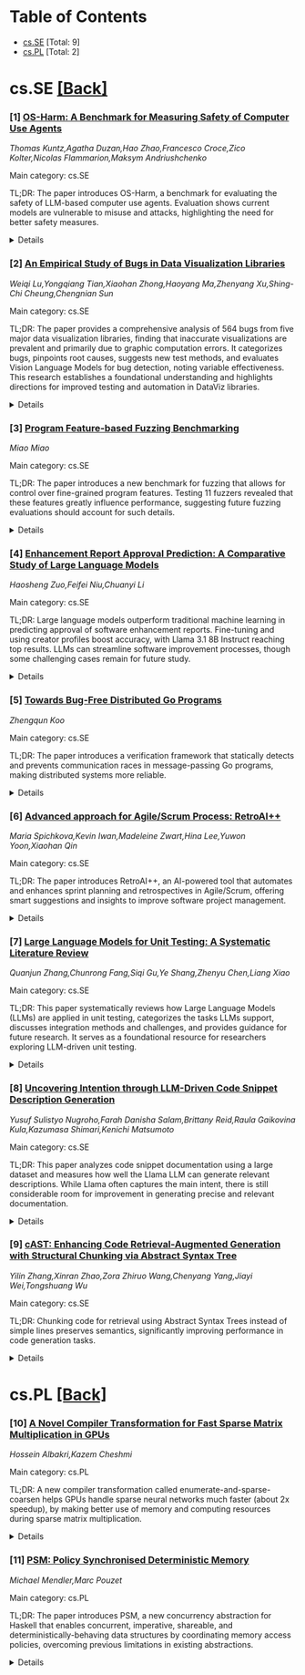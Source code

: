 <div id=toc></div>

# Table of Contents

- [cs.SE](#cs.SE) [Total: 9]
- [cs.PL](#cs.PL) [Total: 2]


<div id='cs.SE'></div>

# cs.SE [[Back]](#toc)

### [1] [OS-Harm: A Benchmark for Measuring Safety of Computer Use Agents](https://arxiv.org/abs/2506.14866)
*Thomas Kuntz,Agatha Duzan,Hao Zhao,Francesco Croce,Zico Kolter,Nicolas Flammarion,Maksym Andriushchenko*

Main category: cs.SE

TL;DR: The paper introduces OS-Harm, a benchmark for evaluating the safety of LLM-based computer use agents. Evaluation shows current models are vulnerable to misuse and attacks, highlighting the need for better safety measures.


<details>
  <summary>Details</summary>
Motivation: As LLM-based computer use agents become more popular and can directly interact with graphical user interfaces, ensuring their safe behavior is increasingly important. However, little attention has been paid to their safety, and there is a lack of thorough evaluation methods for potential harm caused by such systems.

Method: The authors introduce OS-Harm, a benchmark designed specifically to test the safety of computer use agents. Built on the OSWorld environment, OS-Harm evaluates agents using 150 tasks across different harm categories: user misuse, prompt injection, and model misbehavior. It tests agents in various OS applications and includes an automated judge with high agreement with human assessors to measure both accuracy and safety.

Result: Frontier models like o4-mini, Claude 3.7 Sonnet, and Gemini 2.5 Pro were evaluated using OS-Harm. All models showed a tendency to comply with harmful user queries, were susceptible to prompt injection attacks, and sometimes exhibited unsafe behaviors. The automated judge performed well, with F1 scores of 0.76 (accuracy) and 0.79 (safety).

Conclusion: Computer use agents, even those based on advanced LLMs, have significant safety vulnerabilities. OS-Harm provides a much-needed framework for systematically evaluating and understanding these risks to inform future improvements in agent design and deployment.

Abstract: Computer use agents are LLM-based agents that can directly interact with a
graphical user interface, by processing screenshots or accessibility trees.
While these systems are gaining popularity, their safety has been largely
overlooked, despite the fact that evaluating and understanding their potential
for harmful behavior is essential for widespread adoption. To address this gap,
we introduce OS-Harm, a new benchmark for measuring safety of computer use
agents. OS-Harm is built on top of the OSWorld environment and aims to test
models across three categories of harm: deliberate user misuse, prompt
injection attacks, and model misbehavior. To cover these cases, we create 150
tasks that span several types of safety violations (harassment, copyright
infringement, disinformation, data exfiltration, etc.) and require the agent to
interact with a variety of OS applications (email client, code editor, browser,
etc.). Moreover, we propose an automated judge to evaluate both accuracy and
safety of agents that achieves high agreement with human annotations (0.76 and
0.79 F1 score). We evaluate computer use agents based on a range of frontier
models - such as o4-mini, Claude 3.7 Sonnet, Gemini 2.5 Pro - and provide
insights into their safety. In particular, all models tend to directly comply
with many deliberate misuse queries, are relatively vulnerable to static prompt
injections, and occasionally perform unsafe actions. The OS-Harm benchmark is
available at https://github.com/tml-epfl/os-harm.

</details>


### [2] [An Empirical Study of Bugs in Data Visualization Libraries](https://arxiv.org/abs/2506.15084)
*Weiqi Lu,Yongqiang Tian,Xiaohan Zhong,Haoyang Ma,Zhenyang Xu,Shing-Chi Cheung,Chengnian Sun*

Main category: cs.SE

TL;DR: The paper provides a comprehensive analysis of 564 bugs from five major data visualization libraries, finding that inaccurate visualizations are prevalent and primarily due to graphic computation errors. It categorizes bugs, pinpoints root causes, suggests new test methods, and evaluates Vision Language Models for bug detection, noting variable effectiveness. This research establishes a foundational understanding and highlights directions for improved testing and automation in DataViz libraries.


<details>
  <summary>Details</summary>
Motivation: Data visualization libraries are central to accurate information presentation and decision-making, yet visual bugs can mislead users without crashing the software. A deep understanding of the unique nature and root causes of such bugs in DataViz libraries is lacking, impeding effective detection and resolution.

Method: Analyzed 564 bug reports from five popular DataViz libraries. Developed a taxonomy by systematically categorizing the bugs based on their symptoms and root causes. Identified common triggering steps and evaluation methods (test oracles). Investigated the potential of Vision Language Models (VLMs) for automated bug detection.

Result: Discovered that incorrect and inaccurate plots are common, with incorrect graphic computation as the main root cause. Eight trigger steps and two DataViz-specific test oracles were documented. Effectiveness of VLMs in detecting bugs ranged from 29% to 57%; richer prompts did not consistently boost performance.

Conclusion: This work offers the first detailed taxonomy of bugs in DataViz libraries and highlights the need for improved automated testing tailored to their unique error patterns. VLMs show promise for automated detection but current performance varies. These findings lay groundwork for better bug detection tools and future research in DataViz software quality.

Abstract: Data visualization (DataViz) libraries play a crucial role in presentation,
data analysis, and application development, underscoring the importance of
their accuracy in transforming data into visual representations. Incorrect
visualizations can adversely impact user experience, distort information
conveyance, and influence user perception and decision-making processes. Visual
bugs in these libraries can be particularly insidious as they may not cause
obvious errors like crashes, but instead mislead users of the underlying data
graphically, resulting in wrong decision making. Consequently, a good
understanding of the unique characteristics of bugs in DataViz libraries is
essential for researchers and developers to detect and fix bugs in DataViz
libraries.
  This study presents the first comprehensive analysis of bugs in DataViz
libraries, examining 564 bugs collected from five widely-used libraries. Our
study systematically analyzes their symptoms and root causes, and provides a
detailed taxonomy. We found that incorrect/inaccurate plots are pervasive in
DataViz libraries and incorrect graphic computation is the major root cause,
which necessitates further automated testing methods for DataViz libraries.
Moreover, we identified eight key steps to trigger such bugs and two test
oracles specific to DataViz libraries, which may inspire future research in
designing effective automated testing techniques. Furthermore, with the recent
advancements in Vision Language Models (VLMs), we explored the feasibility of
applying these models to detect incorrect/inaccurate plots. The results show
that the effectiveness of VLMs in bug detection varies from 29% to 57%,
depending on the prompts, and adding more information in prompts does not
necessarily increase the effectiveness. More findings can be found in our
manuscript.

</details>


### [3] [Program Feature-based Fuzzing Benchmarking](https://arxiv.org/abs/2506.15088)
*Miao Miao*

Main category: cs.SE

TL;DR: The paper introduces a new benchmark for fuzzing that allows for control over fine-grained program features. Testing 11 fuzzers revealed that these features greatly influence performance, suggesting future fuzzing evaluations should account for such details.


<details>
  <summary>Details</summary>
Motivation: Traditional fuzzing benchmarks often overlook the influence of specific program features on fuzzing effectiveness.

Method: The authors identified 7 key program features from 25 recent grey-box fuzzing studies and used them to generate a benchmark set of 153 programs, each with 10 configurable parameters. They evaluated 11 widely-used fuzzers using this benchmark.

Result: Fuzzer performance significantly varies depending on detailed program features and their configurations.

Conclusion: Fuzzing evaluations should incorporate fine-grained program characteristics, as these features substantially affect fuzzer effectiveness.

Abstract: Fuzzing is a powerful software testing technique renowned for its
effectiveness in identifying software vulnerabilities. Traditional fuzzing
evaluations typically focus on overall fuzzer performance across a set of
target programs, yet few benchmarks consider how fine-grained program features
influence fuzzing effectiveness. To bridge this gap, we introduce a novel
benchmark designed to generate programs with configurable, fine-grained program
features to enhance fuzzing evaluations. We reviewed 25 recent grey-box fuzzing
studies, extracting 7 program features related to control-flow and data-flow
that can impact fuzzer performance. Using these features, we generated a
benchmark consisting of 153 programs controlled by 10 fine-grained configurable
parameters. We evaluated 11 popular fuzzers using this benchmark. The results
indicate that fuzzer performance varies significantly based on the program
features and their strengths, highlighting the importance of incorporating
program characteristics into fuzzing evaluations.

</details>


### [4] [Enhancement Report Approval Prediction: A Comparative Study of Large Language Models](https://arxiv.org/abs/2506.15098)
*Haosheng Zuo,Feifei Niu,Chuanyi Li*

Main category: cs.SE

TL;DR: Large language models outperform traditional machine learning in predicting approval of software enhancement reports. Fine-tuning and using creator profiles boost accuracy, with Llama 3.1 8B Instruct reaching top results. LLMs can streamline software improvement processes, though some challenging cases remain for future study.


<details>
  <summary>Details</summary>
Motivation: Enhancement reports are essential for communication between users and developers, but processing them manually is time-consuming and inefficient. There is a need to automate the process to prevent delays and loss of valuable suggestions. Enhancement report approval prediction (ERAP) using machine learning offers a solution.

Method: This study systematically evaluates 18 variants of large language models (LLMs), including encoder models (BERT, RoBERTa, DeBERTa-v3, ELECTRA, XLNet) and decoder models (GPT-3.5-turbo, GPT-4o-mini, Llama 3.1 8B, etc.), comparing them against traditional machine learning approaches such as CNN/LSTM using BERT/GloVe. The study also explores the impact of incorporating creator profiles and utilizing LoRA fine-tuning on performance.

Result: (1) Including creator profiles improves accuracy by 10.8% in unfine-tuned decoder-only models, though it may cause bias. (2) LoRA fine-tuned Llama 3.1 8B Instruct achieves 79% accuracy and 76.1% recall for approved reports, outperforming traditional methods by 5% and addressing class imbalance. The study also examines cases where LLMs underperform, offering insights for future work.

Conclusion: LLMs, particularly when fine-tuned and supplemented with creator profiles, significantly enhance ERAP accuracy and recall, surpassing traditional approaches. This positions LLMs as superior tools for automating enhancement report processing, improving efficiency in software maintenance. Further research should address cases where large models perform poorly.

Abstract: Enhancement reports (ERs) serve as a critical communication channel between
users and developers, capturing valuable suggestions for software improvement.
However, manually processing these reports is resource-intensive, leading to
delays and potential loss of valuable insights. To address this challenge,
enhancement report approval prediction (ERAP) has emerged as a research focus,
leveraging machine learning techniques to automate decision-making. While
traditional approaches have employed feature-based classifiers and deep
learning models, recent advancements in large language models (LLM) present new
opportunities for enhancing prediction accuracy. This study systematically
evaluates 18 LLM variants (including BERT, RoBERTa, DeBERTa-v3, ELECTRA, and
XLNet for encoder models; GPT-3.5-turbo, GPT-4o-mini, Llama 3.1 8B, Llama 3.1
8B Instruct and DeepSeek-V3 for decoder models) against traditional methods
(CNN/LSTM-BERT/GloVe). Our experiments reveal two key insights: (1)
Incorporating creator profiles increases unfine-tuned decoder-only models'
overall accuracy by 10.8 percent though it may introduce bias; (2) LoRA
fine-tuned Llama 3.1 8B Instruct further improve performance, reaching 79
percent accuracy and significantly enhancing recall for approved reports (76.1
percent vs. LSTM-GLOVE's 64.1 percent), outperforming traditional methods by 5
percent under strict chronological evaluation and effectively addressing class
imbalance issues. These findings establish LLM as a superior solution for ERAP,
demonstrating their potential to streamline software maintenance workflows and
improve decision-making in real-world development environments. We also
investigated and summarized the ER cases where the large models underperformed,
providing valuable directions for future research.

</details>


### [5] [Towards Bug-Free Distributed Go Programs](https://arxiv.org/abs/2506.15135)
*Zhengqun Koo*

Main category: cs.SE

TL;DR: The paper introduces a verification framework that statically detects and prevents communication races in message-passing Go programs, making distributed systems more reliable.


<details>
  <summary>Details</summary>
Motivation: Reasoning about concurrency in distributed systems is challenging and often leads to unexpected race conditions, which are difficult to debug and fix. Existing research primarily addresses data races in shared memory systems, but similar issues, called communication races, arise in message-passing systems.

Method: The authors present a verification framework that can statically prove the absence of communication races in distributed programs. This framework is tailored for programs using a subset of the Go programming language, leveraging an extended happens-before model to account for both buffered and unbuffered channels.

Result: The framework enables static reasoning about the execution of distributed Go programs, showing that communication race conditions can be detected and ruled out prior to program execution.

Conclusion: The work provides an effective method for ensuring that distributed Go programs do not suffer from communication races, enhancing reliability and correctness where synchronization is handled by message passing.

Abstract: Programmers of distributed systems need to reason about concurrency to avoid
races. However, reasoning about concurrency is difficult, and unexpected races
show up as bugs. Data race detection in shared memory systems is well-studied
(dynamic data race detection [13], behavioral types [15], dynamic race
detection [31]). Similar to how a data race consists of reads and writes not
related by happens-before at a shared memory location, a communication race
consists of receives and sends not related by happens-before on a shared
channel. Communication races are problematic: a receiver expects a specific
message from a specific sender, but with a communication race, the receiver can
receive a message meant for another receiver, or not receive anything at all.
In this work, we describe a verification framework that can prove the absence
of communication races for distributed programs that use a subset of the Go
programming language, where synchronization is mainly achieved via message
passing. We statically reason about how a distributed program executes, using a
happens-before order, extended to buffered and unbuffered channels.

</details>


### [6] [Advanced approach for Agile/Scrum Process: RetroAI++](https://arxiv.org/abs/2506.15172)
*Maria Spichkova,Kevin Iwan,Madeleine Zwart,Hina Lee,Yuwon Yoon,Xiaohan Qin*

Main category: cs.SE

TL;DR: The paper introduces RetroAI++, an AI-powered tool that automates and enhances sprint planning and retrospectives in Agile/Scrum, offering smart suggestions and insights to improve software project management.


<details>
  <summary>Details</summary>
Motivation: Agile/Scrum projects rely on effective sprint planning and retrospective analysis for success, but these activities can be time-consuming and may benefit from automation and intelligent support.

Method: The authors developed a prototype tool called RetroAI++ that utilizes emerging AI technologies to automate and enhance sprint planning and retrospectives in Agile/Scrum processes.

Result: The RetroAI++ prototype provides intelligent suggestions to organize sprints and offers insightful reflections for retrospectives, aiming to streamline and improve these key Agile/Scrum stages.

Conclusion: Integrating AI-driven automation and insights through RetroAI++ can significantly support Agile/Scrum software teams in planning and reflecting on their work, enhancing overall project management efficiency.

Abstract: In Agile/Scrum software development, sprint planning and retrospective
analysis are the key elements of project management. The aim of our work is to
support software developers in these activities. In this paper, we present our
prototype tool RetroAI++, based on emerging intelligent technologies. In our
RetroAI++ prototype, we aim to automate and refine the practical application of
Agile/Scrum processes within Sprint Planning and Retrospectives. Leveraging AI
insights, our prototype aims to automate and refine the many processes involved
in the Sprint Planning, Development and Retrospective stages of Agile/Scrum
development projects, offering intelligent suggestions for sprint organisation
as well as meaningful insights for retrospective reflection.

</details>


### [7] [Large Language Models for Unit Testing: A Systematic Literature Review](https://arxiv.org/abs/2506.15227)
*Quanjun Zhang,Chunrong Fang,Siqi Gu,Ye Shang,Zhenyu Chen,Liang Xiao*

Main category: cs.SE

TL;DR: This paper systematically reviews how Large Language Models (LLMs) are applied in unit testing, categorizes the tasks LLMs support, discusses integration methods and challenges, and provides guidance for future research. It serves as a foundational resource for researchers exploring LLM-driven unit testing.


<details>
  <summary>Details</summary>
Motivation: Recent advancements in Large Language Models (LLMs) have shown promise in automating unit testing tasks, but the research field is rapidly evolving and fragmented. There is a need for a comprehensive synthesis to help researchers understand current achievements, existing challenges, and future opportunities in LLM-based unit testing.

Method: The paper conducts a systematic literature review of research published up to March 2025 on the application of LLMs to unit testing. It analyzes relevant papers from the dual perspectives of unit testing paradigms and LLM capabilities, categorizes unit testing tasks utilizing LLMs, and examines integration strategies and model adaptations.

Result: The review identifies various unit testing tasks, such as test case and oracle generation, that have benefited from LLM integration. It discusses integration methods, adaptation strategies, and hybrid solutions, summarizes key unresolved challenges in the field, and outlines future research directions.

Conclusion: This systematic review offers the first comprehensive overview of how LLMs are utilized in unit testing, highlighting progress, unresolved issues, and guiding future research initiatives. The artifacts supporting the review are made publicly accessible online.

Abstract: Unit testing is a fundamental practice in modern software engineering, with
the aim of ensuring the correctness, maintainability, and reliability of
individual software components. Very recently, with the advances in Large
Language Models (LLMs), a rapidly growing body of research has leveraged LLMs
to automate various unit testing tasks, demonstrating remarkable performance
and significantly reducing manual effort. However, due to ongoing explorations
in the LLM-based unit testing field, it is challenging for researchers to
understand existing achievements, open challenges, and future opportunities.
This paper presents the first systematic literature review on the application
of LLMs in unit testing until March 2025. We analyze \numpaper{} relevant
papers from the perspectives of both unit testing and LLMs. We first categorize
existing unit testing tasks that benefit from LLMs, e.g., test generation and
oracle generation. We then discuss several critical aspects of integrating LLMs
into unit testing research, including model usage, adaptation strategies, and
hybrid approaches. We further summarize key challenges that remain unresolved
and outline promising directions to guide future research in this area.
Overall, our paper provides a systematic overview of the research landscape to
the unit testing community, helping researchers gain a comprehensive
understanding of achievements and promote future research. Our artifacts are
publicly available at the GitHub repository:
https://github.com/iSEngLab/AwesomeLLM4UT.

</details>


### [8] [Uncovering Intention through LLM-Driven Code Snippet Description Generation](https://arxiv.org/abs/2506.15453)
*Yusuf Sulistyo Nugroho,Farah Danisha Salam,Brittany Reid,Raula Gaikovina Kula,Kazumasa Shimari,Kenichi Matsumoto*

Main category: cs.SE

TL;DR: This paper analyzes code snippet documentation using a large dataset and measures how well the Llama LLM can generate relevant descriptions. While Llama often captures the main intent, there is still considerable room for improvement in generating precise and relevant documentation.


<details>
  <summary>Details</summary>
Motivation: The paper is motivated by the need to improve documentation of code snippets, particularly for third-party libraries, as such documentation is essential for developers and users to understand usage and intent of APIs and code examples. With the rise of Large Language Models (LLMs), the authors are interested in assessing whether LLMs can generate useful code snippet descriptions.

Method: The authors utilize the NPM Code Snippets dataset, which includes over 1 million code snippets from 185,412 packages. They sample 400 code snippets and their respective descriptions, conduct manual classification of these descriptions, and then use the Llama LLM to generate descriptions. They compare the LLM's output to the originals, and analyze both the classification and textual similarity scores.

Result: Manual classification revealed that most original descriptions (55.5%) are example-based. The LLM identified 79.75% as 'Example', closely aligning with human classification, but showed a tendency to generalize. The average similarity score between generated and original descriptions was 0.7173, indicating relevance but also significant room for improvement, as scores below 0.9 suggest some degree of irrelevance.

Conclusion: The study finds that LLMs like Llama can generalize and identify key intents such as usage examples in documentation, but their generated descriptions are not always sufficiently relevant or specific. Depending on the code snippet, documentation intent varies (usage, installation, or learning), and LLMs currently do not capture all nuances needed for fully effective documentation.

Abstract: Documenting code snippets is essential to pinpoint key areas where both
developers and users should pay attention. Examples include usage examples and
other Application Programming Interfaces (APIs), which are especially important
for third-party libraries. With the rise of Large Language Models (LLMs), the
key goal is to investigate the kinds of description developers commonly use and
evaluate how well an LLM, in this case Llama, can support description
generation. We use NPM Code Snippets, consisting of 185,412 packages with
1,024,579 code snippets. From there, we use 400 code snippets (and their
descriptions) as samples. First, our manual classification found that the
majority of original descriptions (55.5%) highlight example-based usage. This
finding emphasizes the importance of clear documentation, as some descriptions
lacked sufficient detail to convey intent. Second, the LLM correctly identified
the majority of original descriptions as "Example" (79.75%), which is identical
to our manual finding, showing a propensity for generalization. Third, compared
to the originals, the produced description had an average similarity score of
0.7173, suggesting relevance but room for improvement. Scores below 0.9
indicate some irrelevance. Our results show that depending on the task of the
code snippet, the intention of the document may differ from being instructions
for usage, installations, or descriptive learning examples for any user of a
library.

</details>


### [9] [cAST: Enhancing Code Retrieval-Augmented Generation with Structural Chunking via Abstract Syntax Tree](https://arxiv.org/abs/2506.15655)
*Yilin Zhang,Xinran Zhao,Zora Zhiruo Wang,Chenyang Yang,Jiayi Wei,Tongshuang Wu*

Main category: cs.SE

TL;DR: Chunking code for retrieval using Abstract Syntax Trees instead of simple lines preserves semantics, significantly improving performance in code generation tasks.


<details>
  <summary>Details</summary>
Motivation: Retrieval-Augmented Generation (RAG) has become crucial for code generation, relying on external code corpora for more accurate predictions. However, an important aspect—how to best chunk code for retrieval—remains underexplored. Existing line-based chunking often disrupts code structure and semantics, negatively impacting generation quality.

Method: The authors introduce a structure-aware chunking method based on Abstract Syntax Trees (ASTs). Their technique recursively splits large AST nodes and merges sibling nodes within size limits, ensuring the resulting chunks remain semantically coherent and self-contained across languages and tasks.

Result: This chunking method outperforms traditional heuristics, leading to improved results in code generation benchmarks: a Recall@5 increase of 4.3 points on RepoEval retrieval and a Pass@1 increase of 2.67 points on SWE-bench generation tasks.

Conclusion: Structure-aware chunking using ASTs is vital for effective, scalable retrieval-augmented code generation. Their results demonstrate the superiority of this approach, emphasizing the necessity of semantic-preserving document chunking in RAG pipelines for code intelligence.

Abstract: Retrieval-Augmented Generation (RAG) has become essential for large-scale
code generation, grounding predictions in external code corpora to improve
actuality. However, a critical yet underexplored aspect of RAG pipelines is
chunking -- the process of dividing documents into retrievable units. Existing
line-based chunking heuristics often break semantic structures, splitting
functions or merging unrelated code, which can degrade generation quality. We
propose chunking via Abstract Syntax Trees (\ourwork), a structure-aware method
that recursively breaks large AST nodes into smaller chunks and merges sibling
nodes while respecting size limits. This approach generates self-contained,
semantically coherent units across programming languages and tasks, improving
performance on diverse code generation tasks, e.g., boosting Recall@5 by 4.3
points on RepoEval retrieval and Pass@1 by 2.67 points on SWE-bench generation.
Our work highlights the importance of structure-aware chunking for scaling
retrieval-enhanced code intelligence.

</details>


<div id='cs.PL'></div>

# cs.PL [[Back]](#toc)

### [10] [A Novel Compiler Transformation for Fast Sparse Matrix Multiplication in GPUs](https://arxiv.org/abs/2506.15174)
*Hossein Albakri,Kazem Cheshmi*

Main category: cs.PL

TL;DR: A new compiler transformation called enumerate-and-sparse-coarsen helps GPUs handle sparse neural networks much faster (about 2x speedup), by making better use of memory and computing resources during sparse matrix multiplication.


<details>
  <summary>Details</summary>
Motivation: Sparse data structures help reduce the memory footprint in neural networks, but they cause irregular memory access patterns that prevent efficient use of GPU resources, leading to slow computation. This bottleneck motivates the search for more efficient methods for sparse matrix operations on GPUs.

Method: The paper introduces a compiler transformation called enumerate-and-sparse-coarsen, which is designed to accelerate sparse matrix-matrix multiplication (SPMM) on GPUs by improving data reuse in registers and caches and creating more balanced GPU workloads.

Result: The proposed transformation, when tested on sparse convolutional and transformer neural network models using an Nvidia A100 GPU, achieves a geometric mean speedup of 1.84x to 2.27x compared to standard cuBLAS and cuSPARSE library baselines.

Conclusion: The enumerate-and-sparse-coarsen compiler transformation significantly improves the performance of sparse matrix-matrix multiplication on GPUs by addressing key inefficiencies in data reuse and workload balancing, resulting in substantial speedups for neural network applications.

Abstract: Sparse data structures are commonly used in neural networks to reduce the
memory footprint. These data structures are compact but cause irregularities
such as random memory accesses, which prevent efficient use of the memory
hierarchy. GPUs are a common platform for machine learning practitioners, but
running compact data structures on these devices often leads to slow-downs due
to inefficient use of computing and memory resources. This paper proposes a new
compiler transformation, enumerate-and-sparse-coarsen, that accelerates sparse
matrix-matrix multiplication (SPMM) on GPU devices. The transformation
increases data reuse in registers and caches while creating more balanced
workloads for GPU computing resources. The transformation is tested on sparse
neural networks in convolutional and transformer models. On an A100 GPU and
across a columns of matrix B (bCols) in $ A \times B = C$ from range of 32 to
128, the transformation yields a geometric mean speedup of 1.84$\times$ to
2.27$\times$ compared to cuBLAS and cuSPARSE baselines, respectively.

</details>


### [11] [PSM: Policy Synchronised Deterministic Memory](https://arxiv.org/abs/2506.15424)
*Michael Mendler,Marc Pouzet*

Main category: cs.PL

TL;DR: The paper introduces PSM, a new concurrency abstraction for Haskell that enables concurrent, imperative, shareable, and deterministically-behaving data structures by coordinating memory access policies, overcoming previous limitations in existing abstractions.


<details>
  <summary>Details</summary>
Motivation: Balancing concurrency and determinacy is challenging in functional programming languages like Haskell, especially when resources are shared. Existing abstractions either guarantee determinacy with no destructive updates or allow destructive updates with no determinacy guarantee. There is a need for higher-level abstractions that can ensure both properties.

Method: The authors propose a new type context called PSM (policy synchronised memory) for Haskell. PSM allows computations to access and update persistent state with imperative-style side effects, while supporting concurrent threads and shared state. PSM coordinates concurrent accesses using policies, ensuring race-freedom and determinacy by construction. Well-typed transactions within PSM allow creation of concurrent, imperative, and deterministically-behaving shared data structures.

Result: PSM provides a framework where abstract data structures can be shared and updated concurrently in Haskell programs with the assurance of determinacy and race-freedom. This overcomes the limitations seen in previous concurrency abstractions (like Par, LVar, MVar, and TVar).

Conclusion: The PSM context in Haskell successfully enables imperative-style, concurrently shareable, and deterministically-behaving abstract data structures, addressing the inadequacies of current abstractions in balancing concurrency and determinacy.

Abstract: Concurrency and determinacy do not go well with each other when resources
must be shared. Haskell provides parallel programming abstractions such as IVar
and LVar in the Par monad and concurrent abstractions such as MVar and TVar in
the in IO and STM monads, respectively. The former are determinate but have no
destructive updates and the latter have destructive updates but do not
guarantee determinacy. Programming patterns that are both concurrent and
determinate, such as those provided by Kahn or Berry require memory
abstractions at a higher level than is currently available. In this paper we
describe a new type context PSM for policy synchronised memory in Haskell. Like
STM and IO, the computations in PSM can access persistent state and, as a
side-effect, update the memory in imperative style. Like the Par and IO monads,
PSM supports concurrent threads and shared state. However, in contrast to IO,
our PSM contexts are race-free since concurrent accesses are policy coordinated
which guarantees determinacy.Well-typed transactions in the PSM context can
accommodate abstract data structures that are imperative, concurrently
shareable and still behave deterministically, by construction.

</details>
